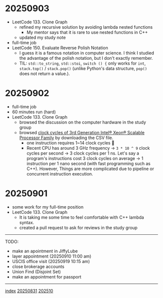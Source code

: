 <head><meta name="viewport" content="width=device-width, initial-scale=1.0, user-scalable=yes" /><meta charset="UTF-8"></head>

# 20250903

- LeetCode 133. Clone Graph
	- refined my recursive solution by avoiding lambda nested functions
		- My mentor says that it is rare to use nested functions in C++
	- updated my study note
- full-time job
- LeetCode 150. Evaluate Reverse Polish Notation
	- I guess it is a famous notation in computer science. I think I studied the advantage of the polish notation, but I don't exactly remember.
	- TIL: `std::to_string`, `std::stoi`, `switch () {` only works for `int`, `stack.top()` / `stack.pop()` (unlike Python's data structure, `pop()` does not return a value.).

# 20250902

- full-time job
- 60 minutes run (hard)
- LeetCode 133. Clone Graph
	- browsed the discussion on the computer hardware in the study group
	- browsed [clock cycles of 3rd Generation Intel® Xeon® Scalable Processor Family](https://www.intel.co.jp/content/www/jp/ja/content-details/679103/instruction-throughput-and-latency.html) by downloading the CSV file.
		- one instruction requires 1\~14 clock cycles :eyes:
		- Recent CPU has around 3 GHz frequency -> `3 * 10 ^ 9` clock cycles per second -> 3 clock cycles per 1 ns. Let's say a program's instructions cost 3 clock cycles on average -> 1 instruction per 1 nano second (with fast programming such as C++). However, Things are more complicated due to pipeline or concurrent instruction execution.

# 20250901

- some work for my full-time position
- LeetCode 133. Clone Graph
	- It is taking me some time to feel comfortable with C++ lambda syntax.
	- created a pull request to ask for reviews in the study group

---

TODO:

- make an apointment in JiffyLube
- layer appointment (20250910 11:00 am)
- USCIS office visit (20250919 10:15 am)
- close brokerage accounts
- Union Find (Disjoint Set)
- make an appointment for passport

---

[index](../index.html)
[20250831](08/20250831.html)
[202510](.202510.html)
